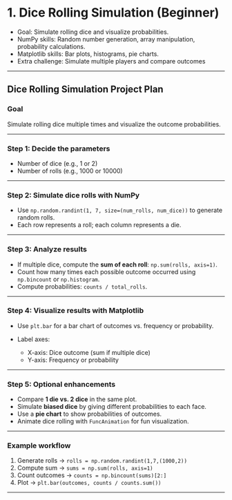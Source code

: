# 1. Dice Rolling Simulation (Beginner)
- Goal: Simulate rolling dice and visualize probabilities.
- NumPy skills: Random number generation, array manipulation, probability calculations.
- Matplotlib skills: Bar plots, histograms, pie charts.
- Extra challenge: Simulate multiple players and compare outcomes

---

## **Dice Rolling Simulation Project Plan**

### **Goal**

Simulate rolling dice multiple times and visualize the outcome probabilities.

---

### **Step 1: Decide the parameters**

* Number of dice (e.g., 1 or 2)
* Number of rolls (e.g., 1000 or 10000)

---

### **Step 2: Simulate dice rolls with NumPy**

* Use `np.random.randint(1, 7, size=(num_rolls, num_dice))` to generate random rolls.
* Each row represents a roll; each column represents a die.

---

### **Step 3: Analyze results**

* If multiple dice, compute the **sum of each roll**: `np.sum(rolls, axis=1)`.
* Count how many times each possible outcome occurred using `np.bincount` or `np.histogram`.
* Compute probabilities: `counts / total_rolls`.

---

### **Step 4: Visualize results with Matplotlib**

* Use `plt.bar` for a bar chart of outcomes vs. frequency or probability.
* Label axes:

  * X-axis: Dice outcome (sum if multiple dice)
  * Y-axis: Frequency or probability

---

### **Step 5: Optional enhancements**

* Compare **1 die vs. 2 dice** in the same plot.
* Simulate **biased dice** by giving different probabilities to each face.
* Use a **pie chart** to show probabilities of outcomes.
* Animate dice rolling with `FuncAnimation` for fun visualization.

---

### **Example workflow**

1. Generate rolls → `rolls = np.random.randint(1,7,(1000,2))`
2. Compute sum → `sums = np.sum(rolls, axis=1)`
3. Count outcomes → `counts = np.bincount(sums)[2:]`
4. Plot → `plt.bar(outcomes, counts / counts.sum())`

---